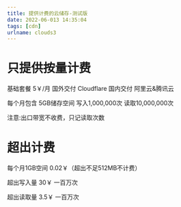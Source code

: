 ```yaml
---
title: 提供计费的云储存-测试版
date: 2022-06-013 14:35:04
tags: [cdn]
urlname: clouds3
---
```

# 只提供按量计费

基础套餐 5￥/月 国外交付 Cloudflare 国内交付 阿里云&腾讯云

每个月包含 5GB储存空间  写入1,000,000次  读取10,000,000次 

注意:出口带宽不收费，只记读取次数

# 超出计费

每个月1GB空间 0.02￥（超出不足512MB不计费）

超出写入量 30￥ 一百万次

超出读取量 3.5￥ 一百万次
